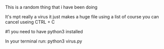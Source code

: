 This is a random thing that i have been doing

It's mpt really a virus it just makes a huge file using a list 
of course you can cancel useing CTRL + C


#1 you need to have python3 installed 

In your terminal run: python3 virus.py

